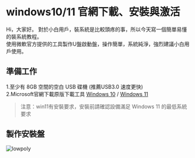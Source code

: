 # windows10/11 官網下載、安裝與激活

Hi，大家好。
對於小白用戶，裝系統是比較頭疼的事，所以今天寫一個簡單易懂的裝系統教程。</br>
使用微軟官方提供的工具製作U盤啟動盤，操作簡單，系統純淨，強烈建議小白用戶使用。

## 準備工作

1.至少有 8GB 空間的空白 USB 碟機 (推薦USB3.0 速度更快) </br>
2.Microsoft官網下載原版下載工具 [Windows 10](https://go.microsoft.com/fwlink/?LinkId=691209) / [Windows 11](https://go.microsoft.com/fwlink/?linkid=2156295)
> 注意：win11有安裝要求，安裝前請確認設備滿足 Windows 11 的最低系統要求

## 製作安裝盤

![lowpoly](https://s2.loli.net/2022/10/13/p7iYVgXtkTQRzCs.png)

